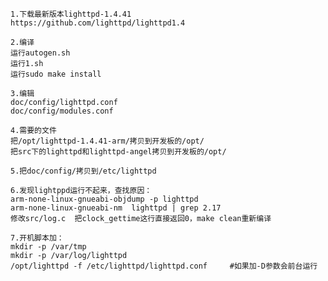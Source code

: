 	1.下载最新版本lighttpd-1.4.41
	https://github.com/lighttpd/lighttpd1.4
	
	2.编译
	运行autogen.sh
	运行1.sh
	运行sudo make install
	
	3.编辑
	doc/config/lighttpd.conf
	doc/config/modules.conf
	
	4.需要的文件
	把/opt/lighttpd-1.4.41-arm/拷贝到开发板的/opt/
	把src下的lighttpd和lighttpd-angel拷贝到开发板的/opt/
	
	5.把doc/config/拷贝到/etc/lighttpd
	
	6.发现lightppd运行不起来，查找原因：
	arm-none-linux-gnueabi-objdump -p lighttpd
	arm-none-linux-gnueabi-nm  lighttpd | grep 2.17
	修改src/log.c  把clock_gettime这行直接返回0，make clean重新编译
	
	7.开机脚本加：
	mkdir -p /var/tmp
	mkdir -p /var/log/lighttpd
	/opt/lighttpd -f /etc/lighttpd/lighttpd.conf     #如果加-D参数会前台运行
